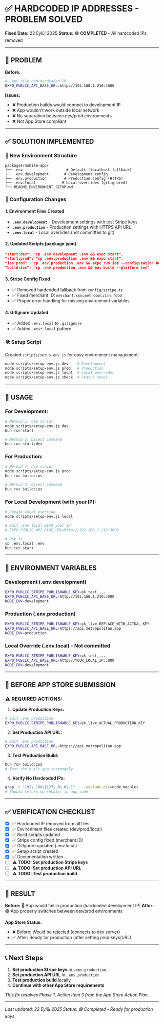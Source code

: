 # ✅ HARDCODED IP ADDRESSES - PROBLEM SOLVED

**Fixed Date:** 22 Eylül 2025
**Status:** 🟢 **COMPLETED** - All hardcoded IPs removed

---

## 🎯 **PROBLEM**

**Before:**
```bash
# .env file had hardcoded IP
EXPO_PUBLIC_API_BASE_URL=http://192.168.1.210:3000
```

**Issues:**
- ❌ Production builds would connect to development IP
- ❌ App wouldn't work outside local network
- ❌ No separation between dev/prod environments
- ❌ Not App Store compliant

---

## ✅ **SOLUTION IMPLEMENTED**

### 📁 **New Environment Structure**
```
packages/mobile-app/
├── .env                    # Default (localhost fallback)
├── .env.development       # Development config
├── .env.production        # Production config (HTTPS)
├── .env.local            # Local overrides (gitignored)
└── README_ENVIRONMENT_SETUP.md
```

### 🔧 **Configuration Changes**

#### 1. **Environment Files Created**
- **`.env.development`** - Development settings with test Stripe keys
- **`.env.production`** - Production settings with HTTPS API URL
- **`.env.local`** - Local overrides (not committed to git)

#### 2. **Updated Scripts (package.json)**
```json
"start:dev": "cp .env.development .env && expo start",
"start:prod": "cp .env.production .env && expo start",
"ios:prod": "cp .env.production .env && expo run:ios --configuration Release",
"build:ios": "cp .env.production .env && eas build --platform ios"
```

#### 3. **Stripe Config Fixed**
- ✅ Removed hardcoded fallback from `config/stripe.ts`
- ✅ Fixed merchant ID: `merchant.com.metropolitan.food`
- ✅ Proper error handling for missing environment variables

#### 4. **GitIgnore Updated**
- ✅ Added `.env.local` to `.gitignore`
- ✅ Added `.env*.local` pattern

### 🛠️ **Setup Script**
Created `scripts/setup-env.js` for easy environment management:
```bash
node scripts/setup-env.js dev    # Development
node scripts/setup-env.js prod   # Production
node scripts/setup-env.js local  # Local overrides
node scripts/setup-env.js check  # Status check
```

---

## 🔄 **USAGE**

### For Development:
```bash
# Method 1: Use script
node scripts/setup-env.js dev
bun run start

# Method 2: Direct command
bun run start:dev
```

### For Production:
```bash
# Method 1: Use script
node scripts/setup-env.js prod
bun run build:ios

# Method 2: Direct command
bun run build:ios
```

### For Local Development (with your IP):
```bash
# Create local override
node scripts/setup-env.js local

# Edit .env.local with your IP
# EXPO_PUBLIC_API_BASE_URL=http://192.168.1.210:3000

# Use it
cp .env.local .env
bun run start
```

---

## 🎯 **ENVIRONMENT VARIABLES**

### Development (.env.development)
```bash
EXPO_PUBLIC_STRIPE_PUBLISHABLE_KEY=pk_test_...
EXPO_PUBLIC_API_BASE_URL=http://192.168.1.210:3000
NODE_ENV=development
```

### Production (.env.production)
```bash
EXPO_PUBLIC_STRIPE_PUBLISHABLE_KEY=pk_live_REPLACE_WITH_ACTUAL_KEY
EXPO_PUBLIC_API_BASE_URL=https://api.metropolitan.app
NODE_ENV=production
```

### Local Override (.env.local) - **Not committed**
```bash
EXPO_PUBLIC_STRIPE_PUBLISHABLE_KEY=pk_test_...
EXPO_PUBLIC_API_BASE_URL=http://YOUR_LOCAL_IP:3000
NODE_ENV=development
```

---

## 🚨 **BEFORE APP STORE SUBMISSION**

### ⚠️ **REQUIRED ACTIONS:**

1. **Update Production Keys:**
```bash
# Edit .env.production
EXPO_PUBLIC_STRIPE_PUBLISHABLE_KEY=pk_live_ACTUAL_PRODUCTION_KEY
```

2. **Set Production API URL:**
```bash
# Edit .env.production
EXPO_PUBLIC_API_BASE_URL=https://api.metropolitan.app
```

3. **Test Production Build:**
```bash
bun run build:ios
# Test the built app thoroughly
```

4. **Verify No Hardcoded IPs:**
```bash
grep -r "192\.168\|127\.0\.0\.1" . --exclude-dir=node_modules
# Should return no results in app code
```

---

## ✅ **VERIFICATION CHECKLIST**

- [x] ✅ Hardcoded IP removed from all files
- [x] ✅ Environment files created (dev/prod/local)
- [x] ✅ Build scripts updated
- [x] ✅ Stripe config fixed (merchant ID)
- [x] ✅ GitIgnore updated (.env.local)
- [x] ✅ Setup script created
- [x] ✅ Documentation written
- [ ] ⚠️ **TODO: Set production Stripe keys**
- [ ] ⚠️ **TODO: Set production API URL**
- [ ] ⚠️ **TODO: Test production build**

---

## 🎉 **RESULT**

**Before:** 🔴 App would fail in production (hardcoded development IP)
**After:** 🟢 App properly switches between dev/prod environments

**App Store Status:**
- ❌ Before: Would be rejected (connects to dev server)
- ✅ After: Ready for production (after setting prod keys/URL)

---

## 📞 **Next Steps**

1. **Set production Stripe keys** in `.env.production`
2. **Set production API URL** in `.env.production`
3. **Test production build** locally
4. **Continue with other App Store requirements**

*This fix resolves Phase 1, Action Item 3 from the App Store Action Plan.*

---

*Last updated: 22 Eylül 2025*
*Status: 🟢 Completed - Ready for production keys*
